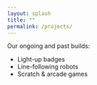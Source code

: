 ```yaml
---
layout: splash
title: ""
permalink: /projects/
---
```


Our ongoing and past builds:

- Light-up badges
- Line-following robots
- Scratch & arcade games
